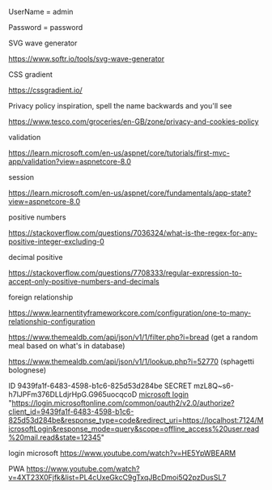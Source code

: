 ﻿UserName = admin 

Password = password

SVG wave generator

https://www.softr.io/tools/svg-wave-generator

CSS gradient

https://cssgradient.io/


Privacy policy inspiration, spell the name backwards and you'll see

https://www.tesco.com/groceries/en-GB/zone/privacy-and-cookies-policy

validation

https://learn.microsoft.com/en-us/aspnet/core/tutorials/first-mvc-app/validation?view=aspnetcore-8.0

session

https://learn.microsoft.com/en-us/aspnet/core/fundamentals/app-state?view=aspnetcore-8.0

positive numbers

https://stackoverflow.com/questions/7036324/what-is-the-regex-for-any-positive-integer-excluding-0

decimal positive

https://stackoverflow.com/questions/7708333/regular-expression-to-accept-only-positive-numbers-and-decimals

foreign relationship

https://www.learnentityframeworkcore.com/configuration/one-to-many-relationship-configuration


https://www.themealdb.com/api/json/v1/1/filter.php?i=bread (get a random meal
based on what's
in database)

https://www.themealdb.com/api/json/v1/1/lookup.php?i=52770 (sphagetti bolognese)


ID
9439fa1f-6483-4598-b1c6-825d53d284be
SECRET
mzL8Q~s6-h7lJPFm376DLLdjrHpG.G965uocqcoD
<a href="https://login.microsoftonline.com/common/oauth2/v2.0/authorize?client_id=9439fa1f-6483-4598-b1c6-825d53d284be&response_type=code&redirect_uri=https://localhost:7124/MicrosoftLogin&response_mode=query&scope=offline_access%20user.read%20mail.read&state=12345">microsoft login</a>
"https://login.microsoftonline.com/common/oauth2/v2.0/authorize?client_id=9439fa1f-6483-4598-b1c6-825d53d284be&response_type=code&redirect_uri=https://localhost:7124/MicrosoftLogin&response_mode=query&scope=offline_access%20user.read%20mail.read&state=12345"


login microsoft
https://www.youtube.com/watch?v=HE5YpWBEARM

PWA
https://www.youtube.com/watch?v=4XT23X0Fjfk&list=PL4cUxeGkcC9gTxqJBcDmoi5Q2pzDusSL7